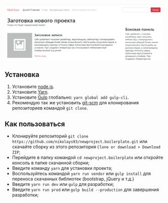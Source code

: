 ![](https://github.com/nikolays93/newproject.boilerplate/raw/master/public_html/screenshot.png)

## Установка
1. Установите [node.js](https://nodejs.org/en/download/).
2. Установите [Yarn](https://yarnpkg.com/en/docs/install/).
3. Установите [Gulp](https://gulpjs.com) глобально: ```yarn global add gulp-cli```.
4. Рекомендую так же установить [git-scm](https://git-scm.com) для клонирования репозиториев командой ```git clone```.

## Как пользоваться
* Клонируйте репозиторий ```git clone https://github.com/nikolays93/newproject.boilerplate.git``` или скачайте сборку из этого репозитория ```Clone or download > Download ZIP```;
* Перейдите в папку командой ```cd newproject.boilerplate``` или откройте консоль в папке скачанной сборки;
* Введите команду ```yarn``` для установки проекта;
* Воспользуйтесь командой ```yarn run vendor``` или ```gulp install``` для переноса скачанных библиотек (bootstrap, jQuery и т.д.)
* Введите ```yarn run dev``` или ```gulp``` для разработки;
* Введите ```yarn run prod``` или ```gulp build --production``` для завершения разработки;

